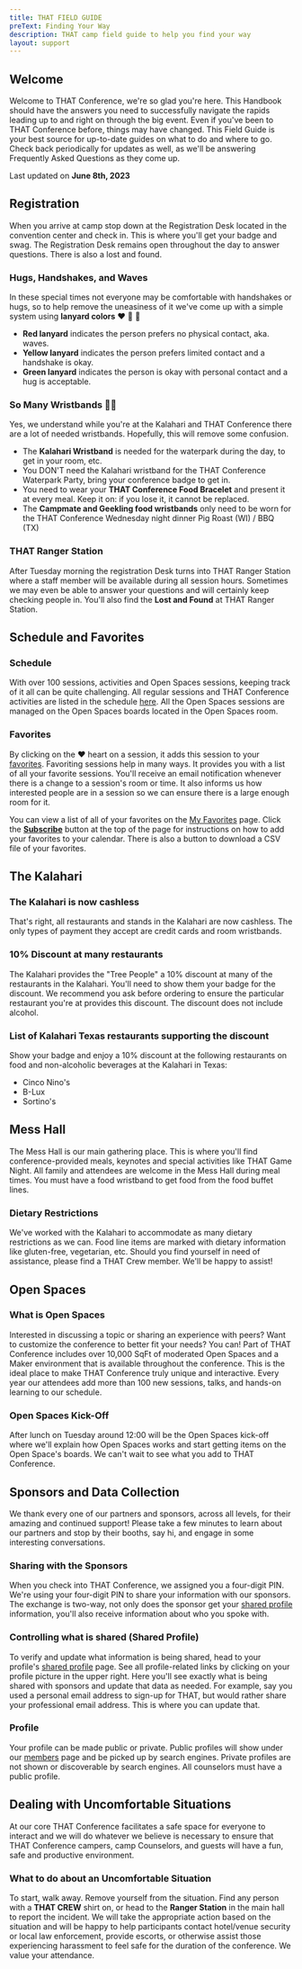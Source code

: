 ```yaml
---
title: THAT FIELD GUIDE
preText: Finding Your Way
description: THAT camp field guide to help you find your way
layout: support
---
```


<div class="max-w-prose mx-auto">
  <div class= "prose prose-lg text-gray-500">

## Welcome

Welcome to THAT Conference, we're so glad you're here. This Handbook should have the answers you need to successfully navigate the rapids leading up to and right on through the big event. Even if you've been to THAT Conference before, things may have changed. This Field Guide is your best source for up-to-date guides on what to do and where to go. Check back periodically for updates as well, as we'll be answering Frequently Asked Questions as they come up.

Last updated on **June 8th, 2023**

## Registration

When you arrive at camp stop down at the Registration Desk located in the convention center and check in. This is where you'll get your badge and swag. The Registration Desk remains open throughout the day to answer questions. There is also a lost and found.

### Hugs, Handshakes, and Waves

In these special times not everyone may be comfortable with handshakes or hugs, so to help remove the uneasiness of it we've come up with a simple system using **lanyard colors** ❤️ 💛 💚

- **Red lanyard** indicates the person prefers no physical contact, aka. waves.
- **Yellow lanyard** indicates the person prefers limited contact and a handshake is okay.
- **Green lanyard** indicates the person is okay with personal contact and a hug is acceptable.

### So Many Wristbands 😵‍💫

Yes, we understand while you're at the Kalahari and THAT Conference there are a lot of needed wristbands. Hopefully, this will remove some confusion.

- The **Kalahari Wristband** is needed for the waterpark during the day, to get in your room, etc.
- You DON'T need the Kalahari wristband for the THAT Conference Waterpark Party, bring your conference badge to get in.
- You need to wear your **THAT Conference Food Bracelet** and present it at every meal. Keep it on: if you lose it, it cannot be replaced.
- The **Campmate and Geekling food wristbands** only need to be worn for the THAT Conference Wednesday night dinner Pig Roast (WI) / BBQ (TX)

### THAT Ranger Station

After Tuesday morning the registration Desk turns into THAT Ranger Station where a staff member will be available during all session hours. Sometimes we may even be able to answer your questions and will certainly keep checking people in. You'll also find the **Lost and Found** at THAT Ranger Station.

## Schedule and Favorites

### Schedule

With over 100 sessions, activities and Open Spaces sessions, keeping track of it all can be quite challenging. All regular sessions and THAT Conference activities are listed in the schedule [here](/activities/). All the Open Spaces sessions are managed on the Open Spaces boards located in the Open Spaces room.

### Favorites

By clicking on the ❤️ heart on a session, it adds this session to your [favorites](/my/favorites/). Favoriting sessions help in many ways. It provides you with a list of all your favorite sessions. You'll receive an email notification whenever there is a change to a session's room or time. It also informs us how interested people are in a session so we can ensure there is a large enough room for it.

You can view a list of all of your favorites on the [My Favorites](/my/favorites/) page. Click the **[Subscribe](/support/my-favorites-icalendar/)** button at the top of the page for instructions on how to add your favorites to your calendar. There is also a button to download a CSV file of your favorites.

## The Kalahari

### The Kalahari is now cashless

That's right, all restaurants and stands in the Kalahari are now cashless. The only types of payment they accept are credit cards and room wristbands.

### 10% Discount at many restaurants

The Kalahari provides the "Tree People" a 10% discount at many of the restaurants in the Kalahari. You'll need to show them your badge for the discount. We recommend you ask before ordering to ensure the particular restaurant you're at provides this discount. The discount does not include alcohol.

### List of Kalahari Texas restaurants supporting the discount

Show your badge and enjoy a 10% discount at the following restaurants on food and non-alcoholic beverages at the Kalahari in Texas:

- Cinco Nino's
- B-Lux
- Sortino's

## Mess Hall

The Mess Hall is our main gathering place. This is where you'll find conference-provided meals, keynotes and special activities like THAT Game Night. All family and attendees are welcome in the Mess Hall during meal times. You must have a food wristband to get food from the food buffet lines.

### Dietary Restrictions

We've worked with the Kalahari to accommodate as many dietary restrictions as we can. Food line items are marked with dietary information like gluten-free, vegetarian, etc. Should you find yourself in need of assistance, please find a THAT Crew member. We'll be happy to assist!

## Open Spaces

### What is Open Spaces

Interested in discussing a topic or sharing an experience with peers? Want to customize the conference to better fit your needs? You can! Part of THAT Conference includes over 10,000 SqFt of moderated Open Spaces and a Maker environment that is available throughout the conference. This is the ideal place to make THAT Conference truly unique and interactive. Every year our attendees add more than 100 new sessions, talks, and hands-on learning to our schedule.

### Open Spaces Kick-Off

After lunch on Tuesday around 12:00 will be the Open Spaces kick-off where we'll explain how Open Spaces works and start getting items on the Open Space's boards. We can't wait to see what you add to THAT Conference.

## Sponsors and Data Collection

We thank every one of our partners and sponsors, across all levels, for their amazing and continued support! Please take a few minutes to learn about our partners and stop by their booths, say hi, and engage in some interesting conversations.

### Sharing with the Sponsors

When you check into THAT Conference, we assigned you a four-digit PIN. We're using your four-digit PIN to share your information with our sponsors. The exchange is two-way, not only does the sponsor get your [shared profile](/my/profiles/shared/) information, you'll also receive information about who you spoke with.

### Controlling what is shared (Shared Profile)

To verify and update what information is being shared, head to your profile's [shared profile](/my/profiles/shared/) page. See all profile-related links by clicking on your profile picture in the upper right. Here you'll see exactly what is being shared with sponsors and update that data as needed. For example, say you used a personal email address to sign-up for THAT, but would rather share your professional email address. This is where you can update that.

### Profile

Your profile can be made public or private. Public profiles will show under our [members]('/members/') page and be picked up by search engines. Private profiles are not shown or discoverable by search engines. All counselors must have a public profile.

## Dealing with Uncomfortable Situations

At our core THAT Conference facilitates a safe space for everyone to interact and we will do whatever we believe is necessary to ensure that THAT Conference campers, camp Counselors, and guests will have a fun, safe and productive environment.

### What to do about an Uncomfortable Situation

To start, walk away. Remove yourself from the situation. Find any person with a **THAT CREW** shirt on, or head to the **Ranger Station** in the main hall to report the incident. We will take the appropriate action based on the situation and will be happy to help participants contact hotel/venue security or local law enforcement, provide escorts, or otherwise assist those experiencing harassment to feel safe for the duration of the conference. We value your attendance.

 </div>
</div>
